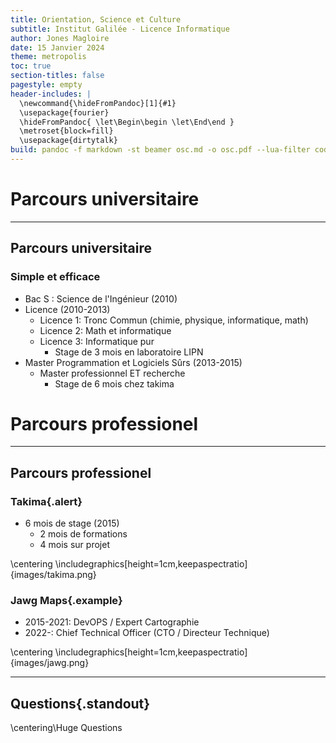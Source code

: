 ```yaml
---
title: Orientation, Science et Culture
subtitle: Institut Galilée - Licence Informatique
author: Jones Magloire
date: 15 Janvier 2024
theme: metropolis
toc: true
section-titles: false
pagestyle: empty
header-includes: |
  \newcommand{\hideFromPandoc}[1]{#1}
  \usepackage{fourier}
  \hideFromPandoc{ \let\Begin\begin \let\End\end }
  \metroset{block=fill}
  \usepackage{dirtytalk}
build: pandoc -f markdown -st beamer osc.md -o osc.pdf --lua-filter code-filter.lua
---
```


# Parcours universitaire

---

## Parcours universitaire

### Simple et efficace

- Bac S : Science de l'Ingénieur (2010)
- Licence (2010-2013)
  - Licence 1: Tronc Commun (chimie, physique, informatique, math)
  - Licence 2: Math et informatique
  - Licence 3: Informatique pur
    - Stage de 3 mois en laboratoire LIPN
- Master Programmation et Logiciels Sûrs (2013-2015)
  - Master professionnel ET recherche
    - Stage de 6 mois chez takima

# Parcours professionel

---

## Parcours professionel

### Takima{.alert}
- 6 mois de stage (2015)
  - 2 mois de formations
  - 4 mois sur projet

\centering
\includegraphics[height=1cm,keepaspectratio]{images/takima.png}

### Jawg Maps{.example}
- 2015-2021: DevOPS / Expert Cartographie
- 2022-: Chief Technical Officer (CTO / Directeur Technique)

\centering
\includegraphics[height=1cm,keepaspectratio]{images/jawg.png}

---

## Questions{.standout}

\centering\Huge Questions
